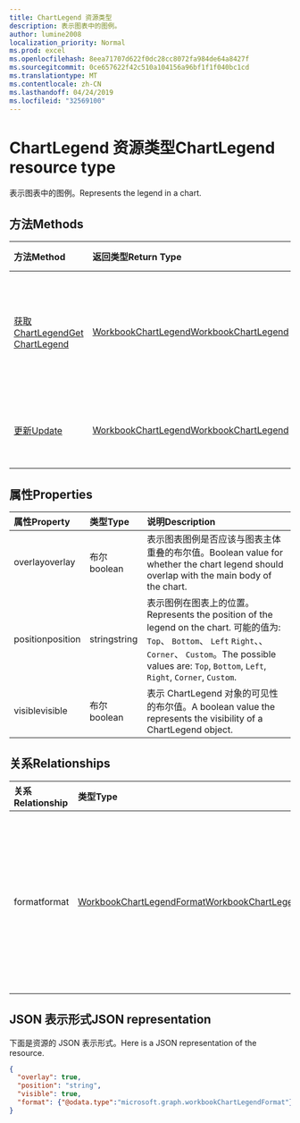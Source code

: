 ```yaml
---
title: ChartLegend 资源类型
description: 表示图表中的图例。
author: lumine2008
localization_priority: Normal
ms.prod: excel
ms.openlocfilehash: 8eea71707d622f0dc28cc8072fa984de64a8427f
ms.sourcegitcommit: 0ce657622f42c510a104156a96bf1f1f040bc1cd
ms.translationtype: MT
ms.contentlocale: zh-CN
ms.lasthandoff: 04/24/2019
ms.locfileid: "32569100"
---
```

# <a name="chartlegend-resource-type"></a><span data-ttu-id="717a8-103">ChartLegend 资源类型</span><span class="sxs-lookup"><span data-stu-id="717a8-103">ChartLegend resource type</span></span>

<span data-ttu-id="717a8-104">表示图表中的图例。</span><span class="sxs-lookup"><span data-stu-id="717a8-104">Represents the legend in a chart.</span></span>


## <a name="methods"></a><span data-ttu-id="717a8-105">方法</span><span class="sxs-lookup"><span data-stu-id="717a8-105">Methods</span></span>

| <span data-ttu-id="717a8-106">方法</span><span class="sxs-lookup"><span data-stu-id="717a8-106">Method</span></span>           | <span data-ttu-id="717a8-107">返回类型</span><span class="sxs-lookup"><span data-stu-id="717a8-107">Return Type</span></span>    |<span data-ttu-id="717a8-108">说明</span><span class="sxs-lookup"><span data-stu-id="717a8-108">Description</span></span>|
|:---------------|:--------|:----------|
|[<span data-ttu-id="717a8-109">获取 ChartLegend</span><span class="sxs-lookup"><span data-stu-id="717a8-109">Get ChartLegend</span></span>](../api/chartlegend-get.md) | [<span data-ttu-id="717a8-110">WorkbookChartLegend</span><span class="sxs-lookup"><span data-stu-id="717a8-110">WorkbookChartLegend</span></span>](chartlegend.md) |<span data-ttu-id="717a8-111">读取 chartlegend 对象的属性和关系。</span><span class="sxs-lookup"><span data-stu-id="717a8-111">Read properties and relationships of chartLegend object.</span></span>|
|[<span data-ttu-id="717a8-112">更新</span><span class="sxs-lookup"><span data-stu-id="717a8-112">Update</span></span>](../api/chartlegend-update.md) | [<span data-ttu-id="717a8-113">WorkbookChartLegend</span><span class="sxs-lookup"><span data-stu-id="717a8-113">WorkbookChartLegend</span></span>](chartlegend.md) |<span data-ttu-id="717a8-114">更新 chartlegend 对象。</span><span class="sxs-lookup"><span data-stu-id="717a8-114">Update ChartLegend object.</span></span> |

## <a name="properties"></a><span data-ttu-id="717a8-115">属性</span><span class="sxs-lookup"><span data-stu-id="717a8-115">Properties</span></span>
| <span data-ttu-id="717a8-116">属性</span><span class="sxs-lookup"><span data-stu-id="717a8-116">Property</span></span>     | <span data-ttu-id="717a8-117">类型</span><span class="sxs-lookup"><span data-stu-id="717a8-117">Type</span></span>   |<span data-ttu-id="717a8-118">说明</span><span class="sxs-lookup"><span data-stu-id="717a8-118">Description</span></span>|
|:---------------|:--------|:----------|
|<span data-ttu-id="717a8-119">overlay</span><span class="sxs-lookup"><span data-stu-id="717a8-119">overlay</span></span>|<span data-ttu-id="717a8-120">布尔</span><span class="sxs-lookup"><span data-stu-id="717a8-120">boolean</span></span>|<span data-ttu-id="717a8-121">表示图表图例是否应该与图表主体重叠的布尔值。</span><span class="sxs-lookup"><span data-stu-id="717a8-121">Boolean value for whether the chart legend should overlap with the main body of the chart.</span></span>|
|<span data-ttu-id="717a8-122">position</span><span class="sxs-lookup"><span data-stu-id="717a8-122">position</span></span>|<span data-ttu-id="717a8-123">string</span><span class="sxs-lookup"><span data-stu-id="717a8-123">string</span></span>|<span data-ttu-id="717a8-124">表示图例在图表上的位置。</span><span class="sxs-lookup"><span data-stu-id="717a8-124">Represents the position of the legend on the chart.</span></span> <span data-ttu-id="717a8-125">可能的值为: `Top`、 `Bottom`、 `Left` `Right`、、 `Corner`、 `Custom`。</span><span class="sxs-lookup"><span data-stu-id="717a8-125">The possible values are: `Top`, `Bottom`, `Left`, `Right`, `Corner`, `Custom`.</span></span>|
|<span data-ttu-id="717a8-126">visible</span><span class="sxs-lookup"><span data-stu-id="717a8-126">visible</span></span>|<span data-ttu-id="717a8-127">布尔</span><span class="sxs-lookup"><span data-stu-id="717a8-127">boolean</span></span>|<span data-ttu-id="717a8-128">表示 ChartLegend 对象的可见性的布尔值。</span><span class="sxs-lookup"><span data-stu-id="717a8-128">A boolean value the represents the visibility of a ChartLegend object.</span></span>|

## <a name="relationships"></a><span data-ttu-id="717a8-129">关系</span><span class="sxs-lookup"><span data-stu-id="717a8-129">Relationships</span></span>
| <span data-ttu-id="717a8-130">关系</span><span class="sxs-lookup"><span data-stu-id="717a8-130">Relationship</span></span> | <span data-ttu-id="717a8-131">类型</span><span class="sxs-lookup"><span data-stu-id="717a8-131">Type</span></span>   |<span data-ttu-id="717a8-132">说明</span><span class="sxs-lookup"><span data-stu-id="717a8-132">Description</span></span>|
|:---------------|:--------|:----------|
|<span data-ttu-id="717a8-133">format</span><span class="sxs-lookup"><span data-stu-id="717a8-133">format</span></span>|[<span data-ttu-id="717a8-134">WorkbookChartLegendFormat</span><span class="sxs-lookup"><span data-stu-id="717a8-134">WorkbookChartLegendFormat</span></span>](chartlegendformat.md)|<span data-ttu-id="717a8-135">表示图表图例的格式，包括填充和字体格式。</span><span class="sxs-lookup"><span data-stu-id="717a8-135">Represents the formatting of a chart legend, which includes fill and font formatting.</span></span> <span data-ttu-id="717a8-136">只读。</span><span class="sxs-lookup"><span data-stu-id="717a8-136">Read-only.</span></span>|

## <a name="json-representation"></a><span data-ttu-id="717a8-137">JSON 表示形式</span><span class="sxs-lookup"><span data-stu-id="717a8-137">JSON representation</span></span>

<span data-ttu-id="717a8-138">下面是资源的 JSON 表示形式。</span><span class="sxs-lookup"><span data-stu-id="717a8-138">Here is a JSON representation of the resource.</span></span>

<!-- {
  "blockType": "resource",
  "baseType": "microsoft.graph.entity",
  "optionalProperties": [

  ],
  "@odata.type": "microsoft.graph.workbookChartLegend"
}-->

```json
{
  "overlay": true,
  "position": "string",
  "visible": true,
  "format": {"@odata.type":"microsoft.graph.workbookChartLegendFormat"}
}

```

<!-- uuid: 8fcb5dbc-d5aa-4681-8e31-b001d5168d79
2015-10-25 14:57:30 UTC -->
<!-- {
  "type": "#page.annotation",
  "description": "ChartLegend resource",
  "keywords": "",
  "section": "documentation",
  "tocPath": ""
}-->
